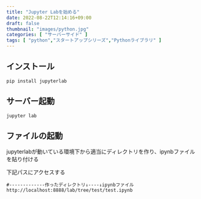 ```yaml
---
title: "Jupyter Labを始める"
date: 2022-08-22T12:14:16+09:00
draft: false
thumbnail: "images/python.jpg"
categories: [ "サーバーサイド" ]
tags: [ "python","スタートアップシリーズ","Pythonライブラリ" ]
---
```



## インストール

    pip install jupyterlab


## サーバー起動

    jupyter lab


## ファイルの起動

jupyterlabが動いている環境下から適当にディレクトリを作り、ipynbファイルを貼り付ける

下記パスにアクセスする

    #-------------作ったディレクトリ↓----↓ipynbファイル
    http://localhost:8888/lab/tree/test/test.ipynb




